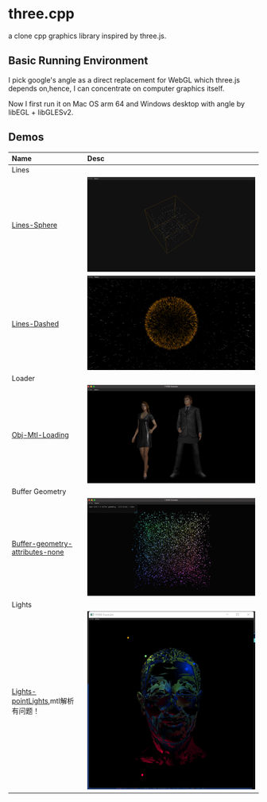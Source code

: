 # three.cpp
 a clone cpp graphics library inspired by three.js.

## Basic Running Environment
 I pick google's angle as a direct replacement for WebGL which three.js depends on,hence, I can concentrate on computer graphics itself.
 
 Now I first run it on Mac OS arm 64 and Windows desktop with angle by libEGL + libGLESv2.

## Demos

| Name                                | Desc                                                                               |
|:------------------------------------|:-----------------------------------------------------------------------------------|
| Lines                               |                                                                                    |
| [Lines-Sphere]()                    | ![Lines-Sphere demo](doc/images/ScreenShot2023-11-07-11-31.png)                    |
| [Lines-Dashed]()                    | ![Lines-Dashed demo](doc/images/ScreenShot2023-11-07-12-49.png)                    |
| Loader                              |                                                                                    |
| [Obj-Mtl-Loading]()                 | ![Loader-Obj-Mtl demo](doc/images/ScreenShot2023-11-09-14-53.png)                  |
| Buffer Geometry                     |                                                                                    |
| [Buffer-geometry-attributes-none]() | ![Buffer-geometry-attributes-none demo](doc/images/ScreenShot2023-11-10-14-55.png) |
| Lights                              |                                                                                    |
| [Lights-pointLights](),mtl解析有问题！    | ![Lights-pointLights](doc/images/20231113170525.png) |

